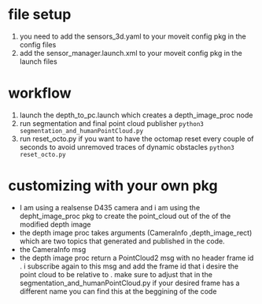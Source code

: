 # file setup
1) you need to add the sensors_3d.yaml to your moveit config pkg in the config files
2) add the sensor_manager.launch.xml to your moveit config pkg in the launch files

# workflow
1) launch the depth_to_pc.launch which creates a depth_image_proc node
2) run segmentation and final point cloud publisher `python3 segmentation_and_humanPointCloud.py`
3) run reset_octo.py if you want to have the octomap reset every couple of seconds to avoid unremoved traces of dynamic obstacles `python3 reset_octo.py`

# customizing with your own pkg
- I am using a realsense D435 camera and i am using the depht_image_proc pkg to create the point_cloud out of the of the modified depth image
- the depth image proc takes arguments (CameraInfo ,depth_image_rect) which are two topics that generated and published in the code.
- the CameraInfo msg 
- the depth image proc return a PointCloud2 msg with no header frame id . i subscribe again to this msg and add the frame id that i desire the point cloud to be relative to . make sure to adjust that in the segmentation_and_humanPointCloud.py if your desired frame has a different name you can find this at the beggining of the code 


